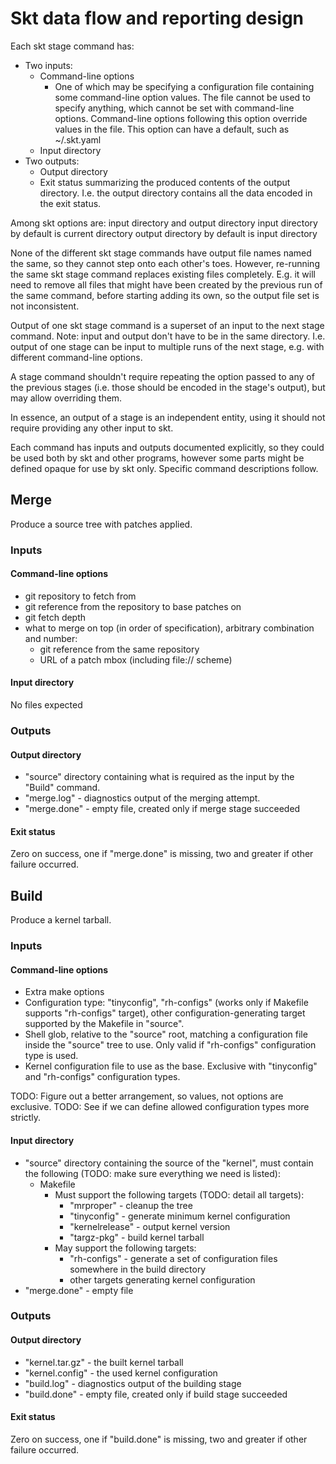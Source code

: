 Skt data flow and reporting design
==================================

Each skt stage command has:

* Two inputs:
    * Command-line options
        * One of which may be specifying a configuration file containing
          some command-line option values. The file cannot be used to
          specify anything, which cannot be set with command-line options.
          Command-line options following this option override values in
          the file. This option can have a default, such as ~/.skt.yaml
    * Input directory
* Two outputs:
    * Output directory
    * Exit status summarizing the produced contents of the output
      directory. I.e. the output directory contains all the data encoded
      in the exit status.

Among skt options are: input directory and output directory
input directory by default is current directory
output directory by default is input directory

None of the different skt stage commands have output file names named the
same, so they cannot step onto each other's toes. However, re-running the same
skt stage command replaces existing files completely. E.g. it will need to
remove all files that might have been created by the previous run of the same
command, before starting adding its own, so the output file set is not
inconsistent.

Output of one skt stage command is a superset of an input to the next stage
command. Note: input and output don't have to be in the same directory. I.e.
output of one stage can be input to multiple runs of the next stage, e.g. with
different command-line options.

A stage command shouldn't require repeating the option passed to any of the
previous stages (i.e. those should be encoded in the stage's output), but may
allow overriding them.

In essence, an output of a stage is an independent entity, using it should not
require providing any other input to skt.

Each command has inputs and outputs documented explicitly, so they could be
used both by skt and other programs, however some parts might be defined
opaque for use by skt only. Specific command descriptions follow.

Merge
-----

Produce a source tree with patches applied.

### Inputs

#### Command-line options

* git repository to fetch from
* git reference from the repository to base patches on
* git fetch depth
* what to merge on top (in order of specification),
  arbitrary combination and number:
    * git reference from the same repository
    * URL of a patch mbox (including file:// scheme)

#### Input directory

No files expected

### Outputs

#### Output directory

* "source" directory containing what is required as the input by the
  "Build" command.
* "merge.log" - diagnostics output of the merging attempt.
* "merge.done" - empty file, created only if merge stage succeeded

#### Exit status
Zero on success, one if "merge.done" is missing, two and greater if other
failure occurred.

Build
-----

Produce a kernel tarball.

### Inputs

#### Command-line options

* Extra make options
* Configuration type: "tinyconfig", "rh-configs" (works only if Makefile
  supports "rh-configs" target), other configuration-generating target
  supported by the Makefile in "source".
* Shell glob, relative to the "source" root, matching a configuration file
  inside the "source" tree to use. Only valid if "rh-configs"
  configuration type is used.
* Kernel configuration file to use as the base. Exclusive with
  "tinyconfig" and "rh-configs" configuration types.

TODO: Figure out a better arrangement, so values, not options are exclusive.
TODO: See if we can define allowed configuration types more strictly.

#### Input directory

* "source" directory containing the source of the "kernel", must contain
  the following (TODO: make sure everything we need is listed):
    * Makefile
        * Must support the following targets (TODO: detail all targets):
            * "mrproper" - cleanup the tree
            * "tinyconfig" - generate minimum kernel configuration
            * "kernelrelease" - output kernel version
            * "targz-pkg" - build kernel tarball
        * May support the following targets:
            * "rh-configs" - generate a set of configuration files
              somewhere in the build directory
            * other targets generating kernel configuration
* "merge.done" - empty file

### Outputs

#### Output directory

* "kernel.tar.gz" - the built kernel tarball
* "kernel.config" - the used kernel configuration
* "build.log" - diagnostics output of the building stage
* "build.done" - empty file, created only if build stage succeeded

#### Exit status
Zero on success, one if "build.done" is missing, two and greater if other
failure occurred.
